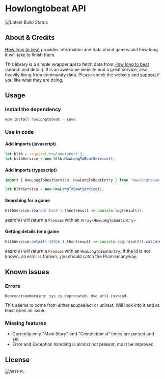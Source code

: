 # Howlongtobeat API

![Latest Build Status](https://api.travis-ci.org/ckatzorke/howlongtobeat.svg?branch=master)

## About & Credits

[How long to beat](https://howlongtobeat.com/) provides information and data about games and how long it will take to finish them.

This library is a simple wrapper api to fetch data from [How long to beat](https://howlongtobeat.com/) (search and detail).
It is an awesome website and a great service, also heavily living from community data. Please check the website and [support](https://howlongtobeat.com/donate.php) if you like what they are doing.

## Usage

### Install the dependency

```javascript
npm install howlongtobeat --save
```

### Use in code

#### Add imports (javascript)

```javascript
let hltb = require('howlongtobeat');
let hltbService = new hltb.HowLongToBeatService();
```

#### Add imports (typescript)

```typescript
import { HowLongToBeatService, HowLongToBeatEntry } from 'howlongtobeat';

let hltbService = new HowLongToBeatService();
```


#### Searching for a game

```javascript
hltbService.search('Nioh').then(result => console.log(result));
```

search() will return a `Promise` with an `Array<HowLongToBeatEntry>`

#### Getting details for a game

```javascript
hltbService.detail('36936').then(result => console.log(result)).catch(e => console.error(e));
```

search() will return a `Promise` with an `HowLongToBeatEntry`. If the id is not known, an error is thrown, you should catch the Promise anyway.


## Known issues

### Errors

    DeprecationWarning: sys is deprecated. Use util instead.

This seems to come from either soupselect or unirest. Will look into it and at least open an issue.

### Missing features

- Currently only "Main Story" and "Completionist" times are parsed and set
- Error and Exception handling is almost not present, must be improved

## License

![WTFPL](http://www.wtfpl.net/wp-content/uploads/2012/12/wtfpl-badge-4.png)

